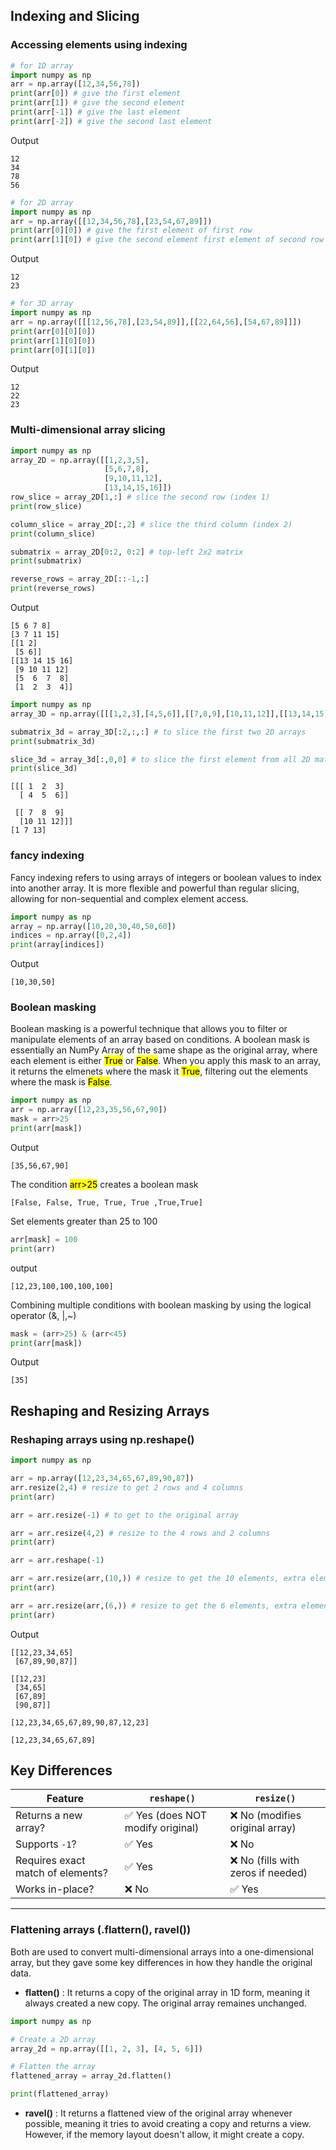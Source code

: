 ## Indexing and Slicing
### Accessing elements using indexing
```python
# for 1D array
import numpy as np
arr = np.array([12,34,56,78])
print(arr[0]) # give the first element
print(arr[1]) # give the second element
print(arr[-1]) # give the last element
print(arr[-2]) # give the second last element
```
Output
```
12
34
78
56
```
```python
# for 2D array
import numpy as np
arr = np.array([[12,34,56,78],[23,54,67,89]])
print(arr[0][0]) # give the first element of first row
print(arr[1][0]) # give the second element first element of second row
```
Output
```
12
23
```
```python
# for 3D array
import numpy as np
arr = np.array([[[12,56,78],[23,54,89]],[[22,64,56],[54,67,89]]])
print(arr[0][0][0]) 
print(arr[1][0][0])
print(arr[0][1][0])
```
Output
```
12
22
23
```
### Multi-dimensional array slicing
```python
import numpy as np
array_2D = np.array([[1,2,3,5],
                     [5,6,7,8],
                     [9,10,11,12],
                     [13,14,15,16]])
row_slice = array_2D[1,:] # slice the second row (index 1)
print(row_slice)

column_slice = array_2D[:,2] # slice the third column (index 2)
print(column_slice)

submatrix = array_2D[0:2, 0:2] # top-left 2x2 matrix
print(submatrix)

reverse_rows = array_2D[::-1,:]
print(reverse_rows)
```
Output
```
[5 6 7 8]
[3 7 11 15]
[[1 2]
 [5 6]]
[[13 14 15 16]
 [9 10 11 12]
 [5  6  7  8]
 [1  2  3  4]]
```
```python
import numpy as np
array_3D = np.array([[[1,2,3],[4,5,6]],[[7,8,9],[10,11,12]],[[13,14,15],[16,17,18]]])

submatrix_3d = array_3D[:2,:,:] # to slice the first two 2D arrays
print(submatrix_3d)

slice_3d = array_3d[:,0,0] # to slice the first element from all 2D matrices
print(slice_3d)
```
```
[[[ 1  2  3]
  [ 4  5  6]]

 [[ 7  8  9]
  [10 11 12]]]
[1 7 13]
```
### fancy indexing
Fancy indexing refers to using arrays of integers or boolean values to index into another array. It is more flexible and powerful than regular slicing, allowing for non-sequential and complex element access.
```python
import numpy as np
array = np.array([10,20,30,40,50,60])
indices = np.array([0,2,4])
print(array[indices])
```
Output
```
[10,30,50]
```
### Boolean masking
Boolean masking is a powerful technique that allows you to filter or manipulate elements of an array based on conditions. A boolean mask is essentially an NumPy Array of the same shape as the original array, where each element is either <mark>True</mark> or <mark>False</mark>. When you apply this mask to an array, it returns the elmenets where the mask it <mark>True</mark>, filtering out the elements where the mask is <mark>False</mark>.

```python
import numpy as np
arr = np.array([12,23,35,56,67,90])
mask = arr>25
print(arr[mask])
```
Output
```
[35,56,67,90]
```
The condition <mark>arr>25</mark> creates a boolean mask
```
[False, False, True, True, True ,True,True]
```
Set elements greater than 25 to 100
```python
arr[mask] = 100
print(arr)
```
output
```
[12,23,100,100,100,100]
```
Combining multiple conditions with boolean masking by using the logical operator (&, |,~)
```python
mask = (arr>25) & (arr<45)
print(arr[mask])
```
Output
```
[35]
```
## Reshaping and Resizing Arrays
### Reshaping arrays using np.reshape()
```python
import numpy as np

arr = np.array([12,23,34,65,67,89,90,87])
arr.resize(2,4) # resize to get 2 rows and 4 columns
print(arr)

arr = arr.resize(-1) # to get to the original array

arr = arr.resize(4,2) # resize to the 4 rows and 2 columns
print(arr)

arr = arr.reshape(-1)

arr = arr.resize(arr,(10,)) # resize to get the 10 elements, extra elements will repeat if necessary
print(arr)

arr = arr.resize(arr,(6,)) # resize to get the 6 elements, extra elements will get truncate
print(arr)

```
Output
```
[[12,23,34,65]
 [67,89,90,87]]

[[12,23]
 [34,65]
 [67,89]
 [90,87]]

[12,23,34,65,67,89,90,87,12,23]

[12,23,34,65,67,89]
```
## **Key Differences**
| Feature         | `reshape()` | `resize()` |
|---------------|------------|------------|
| Returns a new array? | ✅ Yes (does NOT modify original) | ❌ No (modifies original array) |
| Supports `-1`? | ✅ Yes | ❌ No |
| Requires exact match of elements? | ✅ Yes | ❌ No (fills with zeros if needed) |
| Works in-place? | ❌ No | ✅ Yes |
---

### Flattening arrays (.flattern(), ravel())
Both are used to convert multi-dimensional arrays into a one-dimensional array, but they gave some key differences in how they handle the original data.
- **flatten()** : It returns a copy of the original array in 1D form, meaning it always created a new copy. The original array remaines unchanged.
```python
import numpy as np

# Create a 2D array
array_2d = np.array([[1, 2, 3], [4, 5, 6]])

# Flatten the array
flattened_array = array_2d.flatten()

print(flattened_array)

```

- **ravel()** : It returns a flattened view of the original array whenever possible, meaning it tries to avoid creating a copy and returns a view. However, if the memory layout doesn't allow, it might create a copy. 
